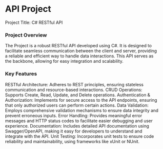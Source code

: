 # API Project

Project Title: C# RESTful API

### Project Overview

The Project is a robust RESTful API developed using C#.
It is designed to facilitate seamless communication between the client and server,
providing a reliable and efficient way to handle data interactions.
This API serves as the backbone, allowing for easy integration and scalability.


### Key Features

RESTful Architecture: Adheres to REST principles, ensuring stateless communication and resource-based interactions.
CRUD Operations: Supports Create, Read, Update, and Delete operations.
Authentication & Authorization: Implements for secure access to the API endpoints, ensuring that only authorized users can perform certain actions.
Data Validation: Employs comprehensive validation mechanisms to ensure data integrity and prevent erroneous inputs.
Error Handling: Provides meaningful error messages and HTTP status codes to facilitate easier debugging and user experience.
Documentation: Includes detailed API documentation using Swagger/OpenAPI, making it easy for developers to understand and integrate with the API.
Unit Testing: Incorporates unit tests to ensure code reliability and maintainability, using frameworks like xUnit or NUnit.

